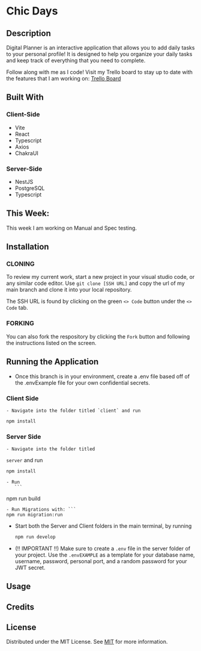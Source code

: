 # Chic Days 

## Description

Digital Planner is an interactive application that allows you to add daily tasks to your personal profile! It is designed to help you organize your daily tasks and keep track of everything that you need to complete.

Follow along with me as I code! Visit my Trello board to stay up to date with the features that I am working on: [Trello Board](https://trello.com/b/Cu7Oloup/to-do-list)

## Built With
### Client-Side 
- Vite
- React
- Typescript
- Axios
- ChakraUI

### Server-Side 
- NestJS
- PostgreSQL
- Typescript

## This Week:

This week I am working on Manual and Spec testing.

## Installation

### CLONING
To review my current work, start a new project in your visual studio code, or any similar code editor. Use `git clone [SSH URL]` and copy the url of my main branch and clone it into your local repository. 

The SSH URL is found by clicking on the green `<> Code` button under the `<> Code` tab.
### FORKING 
You can also fork the respository by clicking the `Fork` button and following the instructions listed on the screen.

## Running the Application

 - Once this branch is in your environment, create a .env file based off of the .envExample file for your own confidential secrets.
### Client Side
    - Navigate into the folder titled `client` and run
   ```sh
   npm install
   ```
### Server Side
    - Navigate into the folder titled
   `server` and run
   ```sh
   npm install
   ```
    - Run 
       ```
   npm run build
   ```
   - Run Migrations with: ```
   npm run migration:run
   ```
 - Start both the Server and Client folders in the main terminal, by running
   ```sh
   npm run develop
      ```
 - (!! IMPORTANT !!) Make sure to create a `.env` file in the server folder of your project. Use the `.envEXAMPLE` as a template for your database name, username, password, personal port, and a random password for your JWT secret.

## Usage

## Credits

## License

Distributed under the MIT License. See [MIT](https://choosealicense.com/licenses/mit/) for more information.
